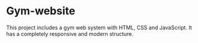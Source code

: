 # Gym-website
This project includes a gym web system with HTML, CSS and JavaScript. It has a completely responsive and modern structure.
